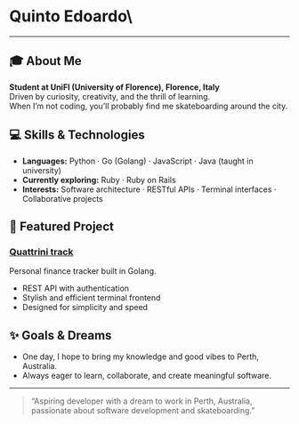 # Quinto Edoardo\

---

## 🎓 About Me

**Student at UniFI (University of Florence), Florence, Italy**  
Driven by curiosity, creativity, and the thrill of learning.  
When I’m not coding, you’ll probably find me skateboarding around the city.

## 💻 Skills & Technologies

- **Languages:** Python · Go (Golang) · JavaScript · Java (taught in university)  
- **Currently exploring:** Ruby · Ruby on Rails  
- **Interests:** Software architecture · RESTful APIs · Terminal interfaces · Collaborative projects

## 🌟 Featured Project

### [Quattrini track](https://github.com/efive-dev/Quattrini-track)

Personal finance tracker built in Golang.  
- REST API with authentication  
- Stylish and efficient terminal frontend  
- Designed for simplicity and speed

## ✨ Goals & Dreams

- One day, I hope to bring my knowledge and good vibes to Perth, Australia.
- Always eager to learn, collaborate, and create meaningful software.

---

> “Aspiring developer with a dream to work in Perth, Australia, passionate about software development and skateboarding.”
